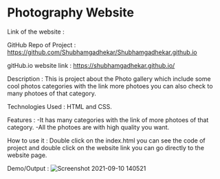 # Photography Website

Link of the website : 

GitHub Repo of Project : https://github.com/Shubhamgadhekar/Shubhamgadhekar.github.io

gitHub.io website link : https://shubhamgadhekar.github.io/ 

Description : This is project about the Photo gallery which include some cool photos categories with the link more photoes you can also check to many photoes of that category.

Technologies Used : HTML and CSS.

Features : -It has many categories with the link of more photoes of that category.
           -All the photoes are with high quality you want.

How to use it : Double click on the index.html you can see the code of project and double click on the website link you can go directly to the website page.

Demo/Output : ![Screenshot 2021-09-10 140521](https://user-images.githubusercontent.com/80172228/132825518-2b28a443-123a-4917-9c5b-b67590d9d9b5.jpg)

